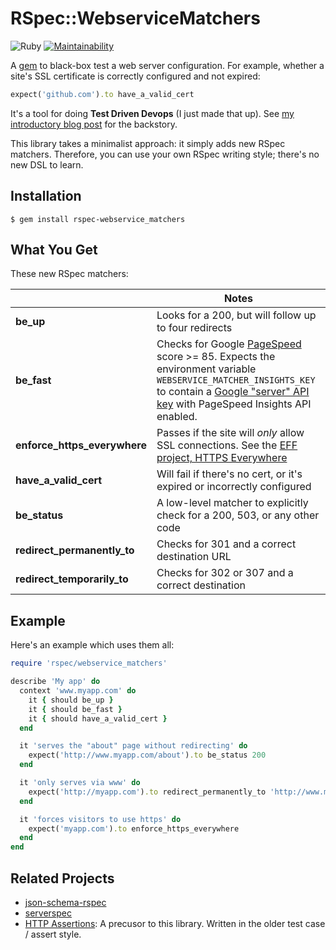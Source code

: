 # RSpec::WebserviceMatchers

![Ruby](https://github.com/dogweather/rspec-webservice_matchers/workflows/Ruby/badge.svg?branch=master) [![Maintainability](https://api.codeclimate.com/v1/badges/501f791f1ea83905e992/maintainability)](https://codeclimate.com/github/dogweather/rspec-webservice_matchers/maintainability)

A [gem](https://rubygems.org/gems/rspec-webservice_matchers) to black-box test a web server configuration. For example, whether a site's SSL certificate is correctly configured and not expired:

```ruby
expect('github.com').to have_a_valid_cert
```

It's a tool for doing **Test Driven Devops** (I just made that up). See [my introductory blog post](https://dogsnog.blog/2014/01/16/new-open-source-library-for-test-driven-devops/) for the backstory.

This library takes a minimalist approach: it simply adds new RSpec matchers. Therefore, you can use your own RSpec writing style; there's no new DSL to learn.



Installation
------------
```Shell
$ gem install rspec-webservice_matchers
```

What You Get
------------
These new RSpec matchers:

|                               | Notes
|-------------------------------|------------------------------------------------
|**be_up**                      | Looks for a 200, but will follow up to four redirects
|**be_fast**                    | Checks for Google [PageSpeed](https://developers.google.com/speed/pagespeed/insights/) score >= 85. Expects the environment variable `WEBSERVICE_MATCHER_INSIGHTS_KEY` to contain a [Google "server" API key](https://developers.google.com/speed/docs/insights/v2/getting-started) with PageSpeed Insights API enabled.
|**enforce_https_everywhere**   | Passes if the site will _only_ allow SSL connections. See the [EFF project, HTTPS Everywhere](https://www.eff.org/https-everywhere)
|**have_a_valid_cert**          | Will fail if there's no cert, or it's expired or incorrectly configured
|**be_status**                  | A low-level matcher to explicitly check for a 200, 503, or any other code
|**redirect_permanently_to**    | Checks for 301 and a correct destination URL
|**redirect_temporarily_to**    | Checks for 302 or 307 and a correct destination


Example
-------

Here's an example which uses them all:

```Ruby
require 'rspec/webservice_matchers'

describe 'My app' do
  context 'www.myapp.com' do
    it { should be_up }
    it { should be_fast }
    it { should have_a_valid_cert }
  end

  it 'serves the "about" page without redirecting' do
    expect('http://www.myapp.com/about').to be_status 200
  end

  it 'only serves via www' do
    expect('http://myapp.com').to redirect_permanently_to 'http://www.myapp.com/'
  end

  it 'forces visitors to use https' do
    expect('myapp.com').to enforce_https_everywhere
  end
end
```

Related Projects
----------------
* [json-schema-rspec](https://github.com/sharethrough/json-schema-rspec)
* [serverspec](http://serverspec.org)
* [HTTP Assertions](https://github.com/dogweather/HTTP-Assertions): A precusor to this library. Written in the older test case / assert style.
